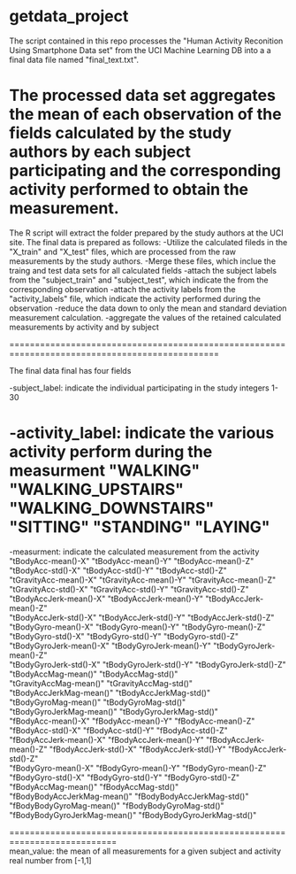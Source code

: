 getdata_project
===============

The script contained in this repo processes the "Human
Activity Reconition Using Smartphone Data set" from the UCI
Machine Learning DB into a a final data file named "final_text.txt".

The processed data set aggregates the mean of each observation of the fields
calculated by the study authors by each subject participating and the corresponding
activity performed to obtain the measurement.
===================================================================================

The R script will extract the folder prepared by the study authors at the UCI site.
The final data is prepared as follows:
  -Utilize the calculated fileds in the "X_train" and "X_test" files, which are processed from 
    the raw measurements by the study authors.
  -Merge these files, which inclue the traing and test data sets for all calculated fields
  -attach the subject labels from the "subject_train" and "subject_test", which indicate the
    from the corresponding observation
  -attach the activity labels from the "activity_labels" file, which indicate the activity
    performed during the observation
  -reduce the data down to only the mean and standard deviation measurement calculation.
  -aggregate the values of the retained calculated measurements by activity and by subject

===============================================================================================


The final data final has four fields
  
  -subject_label: indicate the individual participating in the study
    integers 1-30 
  
  -activity_label: indicate the various activity perform during the measurment
    "WALKING"
    "WALKING_UPSTAIRS"
    "WALKING_DOWNSTAIRS"
    "SITTING"
    "STANDING"
    "LAYING"
=================================================================================================================
  -measurment: indicate the calculated measurement from the activity
    "tBodyAcc-mean()-X"           "tBodyAcc-mean()-Y"       "tBodyAcc-mean()-Z"           
    "tBodyAcc-std()-X"            "tBodyAcc-std()-Y"        "tBodyAcc-std()-Z"            
    "tGravityAcc-mean()-X"        "tGravityAcc-mean()-Y"    "tGravityAcc-mean()-Z"        
    "tGravityAcc-std()-X"         "tGravityAcc-std()-Y"     "tGravityAcc-std()-Z"        
    "tBodyAccJerk-mean()-X"       "tBodyAccJerk-mean()-Y"   "tBodyAccJerk-mean()-Z"       
    "tBodyAccJerk-std()-X"        "tBodyAccJerk-std()-Y"    "tBodyAccJerk-std()-Z"      
    "tBodyGyro-mean()-X"          "tBodyGyro-mean()-Y"      "tBodyGyro-mean()-Z"          
    "tBodyGyro-std()-X"           "tBodyGyro-std()-Y"       "tBodyGyro-std()-Z"          
    "tBodyGyroJerk-mean()-X"      "tBodyGyroJerk-mean()-Y"  "tBodyGyroJerk-mean()-Z"      
    "tBodyGyroJerk-std()-X"       "tBodyGyroJerk-std()-Y"   "tBodyGyroJerk-std()-Z"       
    "tBodyAccMag-mean()"          "tBodyAccMag-std()"          
    "tGravityAccMag-mean()"       "tGravityAccMag-std()"        
    "tBodyAccJerkMag-mean()"      "tBodyAccJerkMag-std()"      
    "tBodyGyroMag-mean()"         "tBodyGyroMag-std()"          
    "tBodyGyroJerkMag-mean()"     "tBodyGyroJerkMag-std()"     
    "fBodyAcc-mean()-X"           "fBodyAcc-mean()-Y"       "fBodyAcc-mean()-Z"
    "fBodyAcc-std()-X"            "fBodyAcc-std()-Y"        "fBodyAcc-std()-Z"            
    "fBodyAccJerk-mean()-X"       "fBodyAccJerk-mean()-Y"   "fBodyAccJerk-mean()-Z"
    "fBodyAccJerk-std()-X"        "fBodyAccJerk-std()-Y"    "fBodyAccJerk-std()-Z"       
    "fBodyGyro-mean()-X"          "fBodyGyro-mean()-Y"      "fBodyGyro-mean()-Z"          
    "fBodyGyro-std()-X"           "fBodyGyro-std()-Y"       "fBodyGyro-std()-Z"           
    "fBodyAccMag-mean()"          "fBodyAccMag-std()"          
    "fBodyBodyAccJerkMag-mean()"  "fBodyBodyAccJerkMag-std()"   
    "fBodyBodyGyroMag-mean()"     "fBodyBodyGyroMag-std()"     
    "fBodyBodyGyroJerkMag-mean()" "fBodyBodyGyroJerkMag-std()"
    
  ===========================================================================  
    mean_value: the mean of all measurements for a given subject and activity
      real number from [-1,1]
    
    
    
